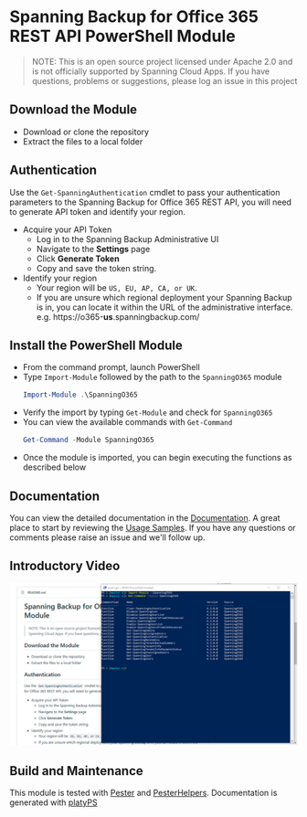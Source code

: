 # Spanning Backup for Office 365 REST API PowerShell Module

> NOTE: This is an open source project licensed under Apache 2.0 and is not officially supported by Spanning Cloud Apps.  If you have questions, problems or suggestions, please log an issue in this project

## Download the Module

- Download or clone the repository
- Extract the files to a local folder

## Authentication

Use the `Get-SpanningAuthentication` cmdlet to pass your authentication parameters to the Spanning Backup for Office 365 REST API, you will need to generate API token and identify your region.

- Acquire your API Token
  - Log in to the Spanning Backup Administrative UI
  - Navigate to the **Settings** page
  - Click **Generate Token**
  - Copy and save the token string.
- Identify your region
  - Your region will be `US, EU, AP, CA, or UK`.
  - If you are unsure which regional deployment your Spanning Backup is in, you can locate it within the URL of the administrative interface.  e.g. https<span></span>://o365-**us**.spanningbackup.com/

## Install the PowerShell Module

- From the command prompt, launch PowerShell
- Type `Import-Module` followed by the path to the `SpanningO365` module
    ```powershell
    Import-Module .\SpanningO365
    ```
- Verify the import by typing `Get-Module` and check for `SpanningO365`
- You can view the available commands with `Get-Command`
    ```powershell
    Get-Command -Module SpanningO365
    ```
- Once the module is imported, you can begin executing the functions as described below

## Documentation

You can view the detailed documentation in the [Documentation](./docs/about_SpanningO365.md). A great place to start by reviewing the [Usage Samples](samples.md). If you have any questions or comments please raise an issue and we'll follow up.

## Introductory Video

[![Watch the introduction video.](./docs/images/video-placeholder.jpg)](https://itglue.wistia.com/medias/n9qj1yzkx0)

## Build and Maintenance

This module is tested with [Pester](https://github.com/pester/Pester) and [PesterHelpers](https://github.com/PowerShellModules/PesterHelpers).
Documentation is generated with [platyPS](https://github.com/PowerShell/platyPS)